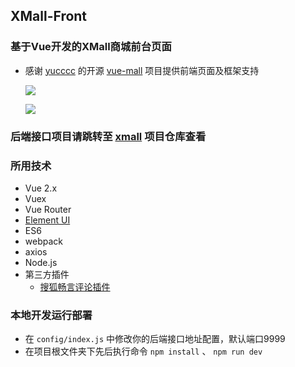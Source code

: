 ## XMall-Front
### 基于Vue开发的XMall商城前台页面
- 感谢 [yucccc](https://github.com/yucccc) 的开源 [vue-mall](https://github.com/yucccc/vue-mall) 项目提供前端页面及框架支持
    
    ![](http://oweupqzdv.bkt.clouddn.com/QQ%E6%88%AA%E5%9B%BE20170915134720.png)

    ![](http://oweupqzdv.bkt.clouddn.com/QQ%E6%88%AA%E5%9B%BE20170915135622.png)

### 后端接口项目请跳转至 [xmall](https://github.com/Exrick/xmall) 项目仓库查看
    
### 所用技术

- Vue 2.x
- Vuex
- Vue Router
- [Element UI](http://element.eleme.io/#/zh-CN)
- ES6
- webpack
- axios
- Node.js
- 第三方插件
    - [搜狐畅言评论插件](http://changyan.kuaizhan.com/)

### 本地开发运行部署
- 在 `config/index.js` 中修改你的后端接口地址配置，默认端口9999
- 在项目根文件夹下先后执行命令 `npm install` 、 `npm run dev`